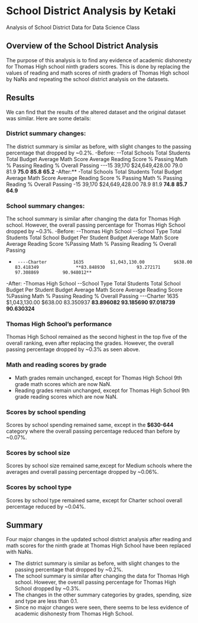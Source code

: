 # School District Analysis by Ketaki
Analysis of School District Data for Data Science Class
## Overview of the School District Analysis
The purpose of this analysis is to find any evidence of academic dishonesty for Thomas High school ninth graders scores. This is done by replacing the values of reading and math scores of ninth graders of Thomas High school by NaNs and repeating the school district analysis on the datasets.

## Results 
We can find that the results of the altered dataset and the original dataset was similar. Here are some details:
### District summary changes:
The district summary is similar as before, with slight changes to the passing percentage that dropped by ~0.2%. 
-Before:
 --Total Schools	Total Students	Total Budget	Average Math Score	Average Reading Score	% Passing Math	% Passing Reading	% Overall Passing
   ---15	          39,170	        $24,649,428.00	  79.0	             81.9	                 **75.0**	         **85.8**            **65.2**
-After:**
-Total Schools	Total Students	Total Budget	Average Math Score	Average Reading Score	% Passing Math	% Passing Reading	% Overall Passing
-15	              39,170	    $24,649,428.00	    78.9	            81.9	               **74.8**	         **85.7**	            **64.9**

### School summary changes:
The school summary is similar after changing the data for Thomas High school. However, the overall passing percentage for Thomas High School dropped by ~0.3%.
-Before:
  --Thomas High School
    --School Type  	Total Students Total School Budget Per Student Budget Average Math Score Average Reading Score %Passing Math % Passing Reading % Overall Passing
-      ----Charter	        1635	      $1,043,130.00	          $638.00	          83.418349	             **83.848930	        93.272171	      97.308869	        90.948012**
-After:
-Thomas High School
    --School Type  	Total Students Total School Budget Per Student Budget Average Math Score Average Reading Score %Passing Math % Passing Reading % Overall Passing
	---Charter	       1635	             $1,043,130.00	       $638.00	          83.350937	  **83.896082	     93.185690	  97.018739	        90.630324**

### Thomas High School’s performance
Thomas High School remained as the second highest in the top five of the overall ranking, even after replacing the grades. 
However, the overall passing percentage dropped by ~0.3% as seen above.

### Math and reading scores by grade
- Math grades remain unchanged, except for Thomas High School 9th grade math scores which are now NaN.
- Reading grades remain unchanged, except for Thomas High School 9th grade reading scores which are now NaN.

### Scores by school spending
Scores by school spending remained same, except in the **$630-644** category where the overall passing percentage reduced than before by ~0.07%.

### Scores by school size
Scores by school size remained same,except for Medium schools where the averages and overall passing percentage dropped by ~0.06%.

### Scores by school type
Scores by school type remained same, except for Charter school overall percentage reduced by ~0.04%.

## Summary
Four major changes in the updated school district analysis after reading and math scores for the ninth grade at Thomas High School have been replaced with NaNs.
- The district summary is similar as before, with slight changes to the passing percentage that dropped by ~0.2%. 
- The school summary is similar after changing the data for Thomas High school. However, the overall passing percentage for Thomas High School dropped by ~0.3%.
- The changes in the other summary categories by grades, spending, size and type are less than 0.1.
- Since no major changes were seen, there seems to be less evidence of academic dishonesty from Thomas High School.
